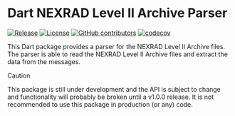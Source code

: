 # Dart NEXRAD Level II Archive Parser

[![Release](https://github.com/USA-RedDragon/dart-nexrad-level-ii/actions/workflows/release.yaml/badge.svg)](https://github.com/USA-RedDragon/dart-nexrad-level-ii/actions/workflows/release.yaml) [![License](https://badgen.net/github/license/USA-RedDragon/dart-nexrad-level-ii)](https://github.com/USA-RedDragon/dart-nexrad-level-ii/blob/master/LICENSE) [![GitHub contributors](https://badgen.net/github/contributors/USA-RedDragon/dart-nexrad-level-ii)](https://GitHub.com/USA-RedDragon/dart-nexrad-level-ii/graphs/contributors/) [![codecov](https://codecov.io/github/USA-RedDragon/dart-nexrad-level-ii/branch/main/graph/badge.svg?token=R3SO2Y9YRC)](https://codecov.io/github/USA-RedDragon/dart-nexrad-level-ii)

This Dart package provides a parser for the NEXRAD Level II Archive files. The parser is able to read the NEXRAD Level II Archive files and extract the data from the messages.

> [!CAUTION]
> This package is still under development and the API is subject to change and functionality will probably be broken until a v1.0.0 release. It is not recommended to use this package in production (or any) code.
